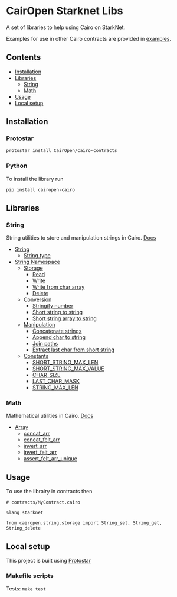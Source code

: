 # CairOpen Starknet Libs

A set of libraries to help using Cairo on StarkNet.

Examples for use in other Cairo contracts are provided in [examples](examples).

## Contents

- [Installation](#installation)
- [Libraries](#libraries)
  - [String](#string)
  - [Math](#math)
- [Usage](#usage)
- [Local setup](#local-setup)

## Installation

### Protostar

```bash
protostar install CairOpen/cairo-contracts
```

### Python

To install the library run

```bash
pip install cairopen-cairo
```

## Libraries

### String

String utilities to store and manipulation strings in Cairo. [Docs](src/cairopen/string/)

- [String](src/cairopen/string/README.md#string)
  - [String type](src/cairopen/string/README.md#string-type-string)
- [String Namespace](src/cairopen/string/README.md#namespace-string)
  - [Storage](src/cairopen/string/README.md#storage)
    - [Read](src/cairopen/string/README.md#read-string.read)
    - [Write](src/cairopen/string/README.md#write-string.write)
    - [Write from char array](src/cairopen/string/README.md#write-from-char-array-string.write_from_char_arr)
    - [Delete](src/cairopen/string/README.md#delete-string.delete)
  - [Conversion](src/cairopen/string/README.md#conversion)
    - [Stringify number](src/cairopen/string/README.md#stringify-number-string.felt_to_string)
    - [Short string to string](src/cairopen/string/README.md#short-string-to-string-string.ss_to_string)
    - [Short string array to string](src/cairopen/string/README.md#short-string-array-to-string-string.ss_arr_to_string)
  - [Manipulation](src/cairopen/string/README.md#manipulation)
    - [Concatenate strings](src/cairopen/string/README.md#append-strings-string.concat)
    - [Append char to string](src/cairopen/string/README.md#append-char-to-string-string.append_char)
    - [Join paths](src/cairopen/string/README.md#join-paths-string.path_join)
    - [Extract last char from short string](src/cairopen/string/README.md#extract-last-char-from-short-string-string.extract_last_char_from_ss)
  - [Constants](src/cairopen/string/README.md#constants)
    - [SHORT_STRING_MAX_LEN](src/cairopen/string/README.md#short_string.max_len)
    - [SHORT_STRING_MAX_VALUE](src/cairopen/string/README.md#short_string.max_value)
    - [CHAR_SIZE](src/cairopen/string/README.md#char_size)
    - [LAST_CHAR_MASK](src/cairopen/string/README.md#last_char_mask)
    - [STRING_MAX_LEN](src/cairopen/string/README.md#string.max_len)

### Math

Mathematical utilities in Cairo. [Docs](src/cairopen/math/)

- [Array](src/cairopen/math/README.md#array)
  - [concat_arr](src/cairopen/math/README.md#concatenation-concat_arr)
  - [concat_felt_arr](src/cairopen/math/README.md#felt-only-concatenation-concat_felt_arr)
  - [invert_arr](src/cairopen/math/README.md#inversion-invert_arr)
  - [invert_felt_arr](src/cairopen/math/README.md#felt-only-inversion-invert_felt_arr)
  - [assert_felt_arr_unique](src/cairopen/math/README.md#uniqueness-assert_felt_arr_unique)

## Usage

To use the librairy in contracts then

```cairo
# contracts/MyContract.cairo

%lang starknet

from cairopen.string.storage import String_set, String_get, String_delete
```

## Local setup

This project is built using [Protostar](https://docs.swmansion.com/protostar/)

### Makefile scripts

Tests: `make test`
